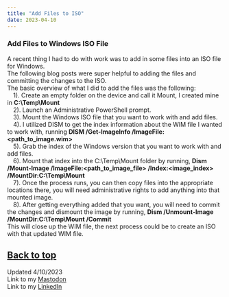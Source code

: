 ```yaml
---
title: "Add Files to ISO"
date: 2023-04-10
---
```

### Add Files to Windows ISO File

A recent thing I had to do with work was to add in some files into an ISO file for Windows.\
The following blog posts were super helpful to adding the files and committing the changes to the ISO.\
The basic overview of what I did to add the files was the following:\
&emsp;1). Create an empty folder on the device and call it Mount, I created mine in <b>C:\Temp\Mount</b> \
&emsp;2). Launch an Administrative PowerShell prompt.\
&emsp;3). Mount the Windows ISO file that you want to work with and add files.\
&emsp;4). I utilized DISM to get the index information about the WIM file I wanted to work with, running <b>DISM /Get-ImageInfo /ImageFile:<path_to_image.wim></b>\
&emsp;5). Grab the index of the Windows version that you want to work with and add files.\
&emsp;6). Mount that index into the C:\Temp\Mount folder by running, <b>Dism /Mount-Image /ImageFile:<path_to_image_file> /Index:<image_index> /MountDir:C:\Temp\Mount</b>\
&emsp;7). Once the process runs, you can then copy files into the appropriate locations there, you will need administrative rights to add anything into that mounted image.\
&emsp;8). After getting everything added that you want, you will need to commit the changes and dismount the image by running, <b>Dism /Unmount-Image /MountDir:C:\Temp\Mount /Commit</b>\
This will close up the WIM file, the next process could be to create an ISO with that updated WIM file.

<a href="#top">Back to top</a>
---
Updated 4/10/2023\
Link to my <a rel="me" href="https://tech.lgbt/@NathanHamblin_MI6">Mastodon</a>\
Link to my <a rel="me" href="https://www.linkedin.com/in/nathan-hamblin">LinkedIn</a>